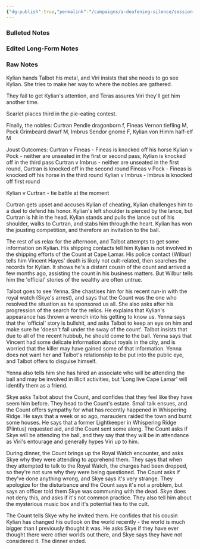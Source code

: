 ```yaml
---
{"dg-publish":true,"permalink":"/campaigns/a-deafening-silence/session-notes/session-34/"}
---
```


### Bulleted Notes

### Edited Long-Form Notes 

### Raw Notes
Kylian hands Talbot his metal, and Viri insists that she needs to go see Kylian. She tries to make her way to where the nobles are gathered. 

They fail to get Kylian's attention, and Teras assures Viri they'll get him another time.

Scarlet places third in the pie-eating contest.

Finally, the nobles: Curtran Pendle dragonborn f, Fineas Vernon tiefling M, Pock Grimbeard dwarf M, Imbrus Sendor gnome F, Kylian von Himm half-elf M

Joust Outcomes:
Curtran v Fineas - Fineas is knocked off his horse 
Kylian v Pock - neither are unseated in the first or second pass, Kylian is knocked off in the third pass 
Curtran v Imbrus - neither are unseated in the first round, Curtran is knocked off in the second round 
Fineas v Pock - Fineas is knocked off his horse in the third round 
Kylian v Imbrus - Imbrus is knocked off first round 

Kylian v Curtran - tie battle at the moment 

Curtran gets upset and accuses Kylian of cheating, Kylian challenges him to a duel to defend his honor. Kylian's left shoulder is pierced by the lance, but Curtran is hit in the head. Kylian stands and pulls the lance out of his shoulder, walks to Curtran, and stabs him through the heart. Kylian has won the jousting competition, and therefore an invitation to the ball.

The rest of us relax for the afternoon, and Talbot attempts to get some information on Kylian. His shipping contacts tell him Kylian is not involved in the shipping efforts of the Count at Cape Lamar. His police contact (Wilbur) tells him Vincent Hayes' death is likely not cult-related, then searches the records for Kylian. It shows he's a distant cousin of the count and arrived a few months ago, assisting the count in his business matters. But Wilbur tells him the 'official' stories of the wealthy are often untrue. 

Talbot goes to see Yenna. She chastises him for his recent run-in with the royal watch (Skye's arrest), and says that the Count was the one who resolved the situation as he sponsored us all. She also asks after his progression of the search for the relics. He explains that Kylian's appearance has thrown a wrench into his getting to know us. Yenna says that the 'official' story is bullshit, and asks Talbot to keep an eye on him and make sure he 'doesn't fall under the sway of the count'. Talbot insists that due to all of the recent hubbub, he should come to the ball. Yenna says that Vincent had some delicate information about royals in the city, and is worried that the killer may have gained some of that information. Yenna does not want her and Talbot's relationship to be put into the public eye, and Talbot offers to disguise himself.

Yenna also tells him she has hired an associate who will be attending the ball and may be involved in illicit activities, but 'Long live Cape Lamar' will identify them as a friend.

Skye asks Talbot about the Count, and confides that they feel like they have seem him before. They head to the Count's estate. Small talk ensues, and the Count offers sympathy for what has recently happened in Whispering Ridge. He says that a week or so ago, marauders raided the town and burnt some houses. He says that a former Lightkeeper in Whispering Ridge (Plintus) requested aid, and the Count sent some along. The Count asks if Skye will be attending the ball, and they say that they will be in attendance as Viri's entourage and generally hypes Viri up to him. 

During dinner, the Count brings up the Royal Watch encounter, and asks Skye why they were attending to apprehend them. They says that when they attempted to talk to the Royal Watch, the charges had been dropped, so they're not sure why they were being questioned. The Count asks if they've done anything wrong, and Skye says it's very strange. They apologize for the disturbance and the Count says it's not a problem, but says an officer told them Skye was communing with the dead. Skye does not deny this, and asks if it's not common practice. They also tell him about the mysterious music box and it's potential ties to the cult.

The Count tells Skye why he invited them. He confides that his cousin Kylian has changed his outlook on the world recently - the world is much bigger than I previously thought it was. He asks Skye if they have ever thought there were other worlds out there, and Skye says they have not considered it. The dinner ended.